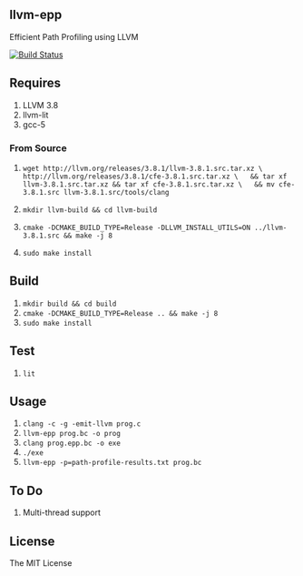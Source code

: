 ## llvm-epp 
Efficient Path Profiling using LLVM 

[![Build Status](https://travis-ci.org/sfu-arch/llvm-epp.svg?branch=master)](https://travis-ci.org/sfu-arch/llvm-epp)

## Requires 

1. LLVM 3.8
2. llvm-lit 
3. gcc-5

### From Source 

1.  `wget http://llvm.org/releases/3.8.1/llvm-3.8.1.src.tar.xz \  
    http://llvm.org/releases/3.8.1/cfe-3.8.1.src.tar.xz \  
    && tar xf llvm-3.8.1.src.tar.xz && tar xf cfe-3.8.1.src.tar.xz \  
    && mv cfe-3.8.1.src llvm-3.8.1.src/tools/clang`

2. `mkdir llvm-build && cd llvm-build`
3. `cmake -DCMAKE_BUILD_TYPE=Release -DLLVM_INSTALL_UTILS=ON ../llvm-3.8.1.src && make -j 8`
4. `sudo make install` 

## Build 

1. `mkdir build && cd build`
2. `cmake -DCMAKE_BUILD_TYPE=Release .. && make -j 8`
3. `sudo make install`

## Test

1. `lit` 

## Usage

1. `clang -c -g -emit-llvm prog.c`
2. `llvm-epp prog.bc -o prog`
3. `clang prog.epp.bc -o exe`
4. `./exe`
5. `llvm-epp -p=path-profile-results.txt prog.bc`

## To Do

1. Multi-thread support

## License 

The MIT License

